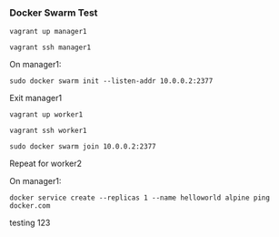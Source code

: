 ### Docker Swarm Test ###

```vagrant up manager1```

```vagrant ssh manager1```

On manager1:

```sudo docker swarm init --listen-addr 10.0.0.2:2377```

Exit manager1

```vagrant up worker1```

```vagrant ssh worker1```

```sudo docker swarm join 10.0.0.2:2377```

Repeat for worker2

On manager1:

```docker service create --replicas 1 --name helloworld alpine ping docker.com```


testing 123
